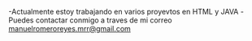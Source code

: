-Actualmente estoy trabajando en varios proyevtos en HTML y JAVA
-Puedes contactar conmigo a traves de mi correo manuelromeroreyes.mrr@gmail.com
